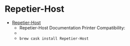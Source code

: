 # Repetier-Host
- [Repetier-Host](https://www.repetier.com/)
  -    Repetier-Host Documentation  Printer Compatibility:  
  - 
  - `brew cask install Repetier-Host`
